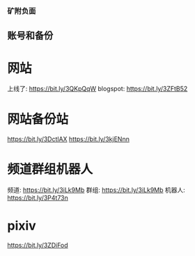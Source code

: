### 矿附负面

<!--
**kuangfufumian/kuangfufumian** is a ✨ _special_ ✨ repository because its `README.md` (this file) appears on your GitHub profile.

Here are some ideas to get you started:

- 🔭 I’m currently working on ...
- 🌱 I’m currently learning ...
- 👯 I’m looking to collaborate on ...
- 🤔 I’m looking for help with ...
- 💬 Ask me about ...
- 📫 How to reach me: ...
- 😄 Pronouns: ...
- ⚡ Fun fact: ...
-->
## 账号和备份
# 网站
上线了: https://bit.ly/3QKpQqW
blogspot: https://bit.ly/3ZFtB52
# 网站备份站
https://bit.ly/3DctlAX
https://bit.ly/3kjENnn
# 频道群组机器人
频道: https://bit.ly/3iLk9Mb
群组: https://bit.ly/3iLk9Mb
机器人: https://bit.ly/3P4t73n
# pixiv
https://bit.ly/3ZDiFod
